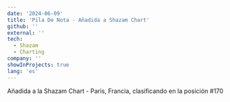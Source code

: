 ```yaml
---
date: '2024-06-09'
title: 'Pila De Nota - Añadida a Shazam Chart'
github: ''
external: ''
tech:
  - Shazam
  - Charting
company: ''
showInProjects: true
lang: 'es'
---
```


Añadida a la Shazam Chart - Paris, Francia, clasificando en la posición #170
